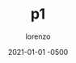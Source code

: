 ---
layout: post
title: p1
description: "I'm a short description"
author: lorenzo
date: 2021-01-01 -0500
preview_link: 
alt_preview:
external_url: https://google.com
external_site: Google
---